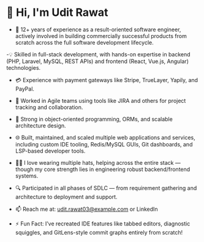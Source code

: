 # 👋 Hi, I'm Udit Rawat
- 💼 12+ years of experience as a result-oriented software engineer, actively involved in building commercially successful products from scratch across the full software development lifecycle.

-💡 Skilled in full-stack development, with hands-on expertise in backend (PHP, Laravel, MySQL, REST APIs) and frontend (React, Vue.js, Angular) technologies.

- 💳 Experience with payment gateways like Stripe, TrueLayer, Yapily, and PayPal.

- 🔄 Worked in Agile teams using tools like JIRA and others for project tracking and collaboration.

- 🧠 Strong in object-oriented programming, ORMs, and scalable architecture design.

- 🌐 Built, maintained, and scaled multiple web applications and services, including custom IDE tooling, Redis/MySQL GUIs, Git dashboards, and LSP-based developer tools.

- 🤹‍♂️ I love wearing multiple hats, helping across the entire stack — though my core strength lies in engineering robust backend/frontend systems.

- 🔍 Participated in all phases of SDLC — from requirement gathering and architecture to deployment and support.

- 📫 Reach me at: udit.rawat03@example.com or LinkedIn

- ⚡ Fun Fact: I’ve recreated IDE features like tabbed editors, diagnostic squiggles, and GitLens-style commit graphs entirely from scratch!

<!-- --- ### 🚀 Projects - 🔧 IDE for PHP, JS, Python, Docker, and Git (Wails + React) - 🗄️ Redis/MySQL client with dynamic config loaders - 🧠 Custom Monaco-like editor with diagnostics and tooltips -->
